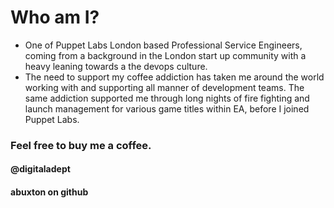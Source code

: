 <!SLIDE>
# Who am I? 

* One of Puppet Labs London based Professional Service Engineers, coming from a background in the London start up community with a heavy leaning towards a the devops culture.
*  The need to support my coffee addiction has taken me around the world working with and supporting all manner of development teams. The same addiction supported me through long nights of fire fighting and launch management for various game titles within EA, before I joined Puppet Labs.

### Feel free to buy me a coffee.

#### @digitaladept
#### abuxton on github

~~~SECTION:notes~~~

